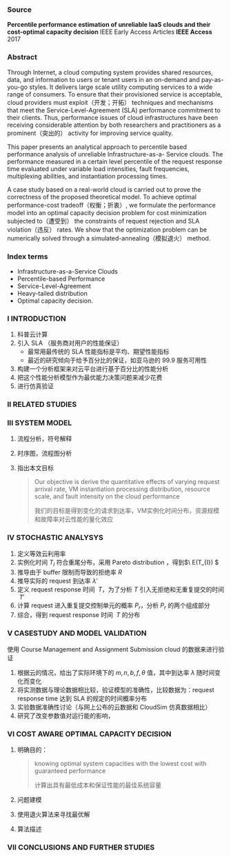 ### Source

**Percentile performance estimation of unreliable IaaS clouds and their cost-optimal capacity decision**
IEEE Early Access Articles
**IEEE Access**
2017

### Abstract

Through Internet, a cloud computing system provides shared resources, data, and information to users or tenant users in an on-demand and pay-as-you-go styles. It delivers large scale utility computing services to a wide range of consumers.
To ensure that their provisioned service is acceptable, cloud providers must exploit（开发；开拓） techniques and mechanisms that meet the Service-Level-Agreement (SLA) performance commitment to their clients. Thus, performance issues of cloud infrastructures have been receiving considerable attention by both researchers and practitioners as a prominent（突出的） activity for improving service quality. 

This paper presents an analytical approach to percentile based performance analysis of unreliable Infrastructure-as-a- Service clouds. The performance measured in a certain level percentile of the request response time evaluated under variable load intensities, fault frequencies, multiplexing abilities, and instantiation processing times. 

A case study based on a real-world cloud is carried out to prove the correctness of the proposed theoretical model. To achieve optimal performance-cost tradeoff（权衡；折衷）, we formulate the performance model into an optimal capacity decision problem for cost minimization subjected to（遭受到） the constraints of request rejection and SLA violation（违反） rates. We show that the optimization problem can be numerically solved through a simulated-annealing（模拟退火） method.

### Index terms

* Infrastructure-as-a-Service Clouds
* Percentile-based Performance
* Service-Level-Agreement
* Heavy-tailed distribution
* Optimal capacity decision.

### I  INTRODUCTION

1. 科普云计算
2. 引入 SLA （服务商对用户的性能保证）
   * 最常用最传统的 SLA 性能指标是平均、期望性能指标
   * 最近的研究倾向于给予百分比的保证，如亚马逊的 99.9 服务可用性
3. 构建一个分析框架来对云平台进行基于百分比的性能分析
4. 把这个性能分析模型作为最优能力决策问题来减少花费
5. 进行仿真验证

### II RELATED STUDIES

### III SYSTEM MODEL

1. 流程分析，符号解释

2. 时序图，流程图分析

3. 指出本文目标

   > Our objective is derive the quantitative effects of varying request arrival rate, VM instantiation processing distribution, resource scale, and fault intensity on the cloud performance
   >
   > 我们的目标是得到变化的请求到达率，VM实例化时间分布，资源规模和故障率对云性能的量化效应

### IV STOCHASTIC ANALYSYS

1. 定义等效云利用率
2. 实例化时间$\ T_{I}$ 符合重尾分布，采用 Pareto distribution ，得到$\ E(T_{I}) $
3. 推导由于 buffer 限制而导致的拒绝率$\ R$
4. 推导实际的 request 到达率$\ \lambda'$
5. 定义 request response 时间 $\ T$，为了分析$\ T$ 引入无拒绝和无重复提交的时间 $\ T'$
6. 计算 request 进入重复提交控制单元的概率$\ P_{r}$，分析$\ P_{r}$ 的两个组成部分
7. 综合，得到 request response 时间 $\ T$ 的分布

### V CASESTUDY AND MODEL VALIDATION

使用 Course Management and Assignment Submission cloud 的数据来进行验证

1. 根据云的情况，给出了实际环境下的$\ m,n,b,f,\theta$ 值，其中到达率$\ \lambda$ 随时间变化而变化
2. 将实测数据与理论数据相比较，验证模型的准确性，比较数据为：request response time 达到 SLA 的规定的时间概率分布
3. 实验数据准确性讨论（与网上公布的云数据和 CloudSim 仿真数据相比）
4. 研究了改变参数值对运行能的影响，

### VI COST AWARE OPTIMAL CAPACITY DECISION

1. 明确目的：

   > knowing optimal system capacities with the lowest cost with guaranteed performance
   >
   > 计算出具有最低成本和保证性能的最佳系统容量

2. 问题建模

3. 使用退火算法来寻找最优解

4. 算法描述

### VII CONCLUSIONS AND FURTHER STUDIES

